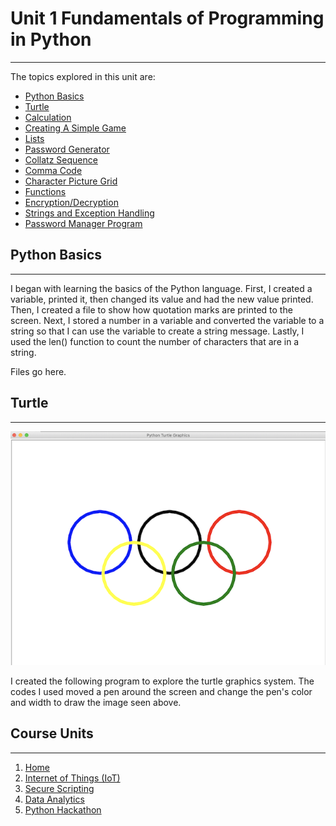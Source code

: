 # Unit 1 Fundamentals of Programming in Python

----------

The topics explored in this unit are:

- [Python Basics](#python-basics)
- [Turtle](#turtle)
- [Calculation]()
- [Creating A Simple Game]()
- [Lists]()
- [Password Generator]()
- [Collatz Sequence]()
- [Comma Code]()
- [Character Picture Grid]()
- [Functions]()
- [Encryption/Decryption]()
- [Strings and Exception Handling]()
- [Password Manager Program]()


## Python Basics

----------

I began with learning the basics of the Python language. First, I created a variable, printed it, then changed its value and had the new value printed. Then, I created a file to show how quotation marks are printed to the screen. Next, I stored a number in a variable and converted the variable to a string so that I can use the variable to create a string message. Lastly, I used the len() function to count the number of characters that are in a string.

Files go here.

## Turtle

----------

<p align="center">
<img src= "image/Olympic_Logo.png" "Olympic Logo">
</p>
I created the following program to explore the turtle graphics system. The codes I used moved a pen around the screen and change the pen's color and width to draw the image seen above.

## Course Units

----------

1. [Home]()
2. [Internet of Things (IoT)]()
3. [Secure Scripting]()
4. [Data Analytics]()
5. [Python Hackathon]()


